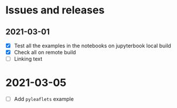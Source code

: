 # Issues and releases

## 2021-03-01

 - [x] Test all the examples in the notebooks on jupyterbook local build
 - [x] Check all on remote build 
 - [ ] Linking text

 # 2021-03-05

 - [ ] Add `pyleaflets` example